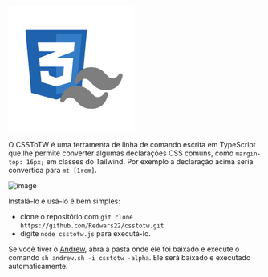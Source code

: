 <img src="csstotw.png" width="250" height="250">

O CSSToTW é uma ferramenta de linha de comando escrita em TypeScript que lhe permite converter algumas declarações CSS comuns, como `margin-top: 16px;` em classes do Tailwind. Por exemplo a declaração acima seria convertida para `mt-[1rem]`.

![image](https://user-images.githubusercontent.com/26885598/210166982-306ceb02-b895-4cdf-9440-10166a90f374.png)

Instalá-lo e usá-lo é bem simples: 

- clone o repositório com `git clone https://github.com/Redwars22/csstotw.git`
- digite `node csstotw.js` para executá-lo. 

Se você tiver o [Andrew](https://github.com/Redwars22/Andrew), abra a pasta onde ele foi baixado e execute o comando `sh andrew.sh -i csstotw -alpha`. Ele será baixado e executado automaticamente.

